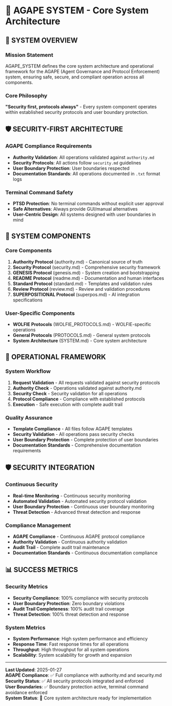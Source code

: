 # 🔧 AGAPE SYSTEM - Core System Architecture

<!-- purpose: core system architecture and operational framework for AGAPE system -->

## 🎯 **SYSTEM OVERVIEW**

### **Mission Statement**
AGAPE_SYSTEM defines the core system architecture and operational framework for the AGAPE (Agent Governance and Protocol Enforcement) system, ensuring safe, secure, and compliant operation across all components.

### **Core Philosophy**
**"Security first, protocols always"** - Every system component operates within established security protocols and user boundary protection.

## 🛡️ **SECURITY-FIRST ARCHITECTURE**

### **AGAPE Compliance Requirements**
- **Authority Validation**: All operations validated against `authority.md`
- **Security Protocols**: All actions follow `security.md` guidelines
- **User Boundary Protection**: User boundaries respected
- **Documentation Standards**: All operations documented in `.txt` format logs

### **Terminal Command Safety**
- **PTSD Protection**: No terminal commands without explicit user approval
- **Safe Alternatives**: Always provide GUI/manual alternatives
- **User-Centric Design**: All systems designed with user boundaries in mind

## 🔄 **SYSTEM COMPONENTS**

### **Core Components**
1. **Authority Protocol** (authority.md) - Canonical source of truth
2. **Security Protocol** (security.md) - Comprehensive security framework
3. **GENESIS Protocol** (genesis.md) - System creation and bootstrapping
4. **README Protocol** (readme.md) - Documentation and human interfaces
5. **Standard Protocol** (standard.md) - Templates and validation rules
6. **Review Protocol** (review.md) - Review and validation procedures
7. **SUPERPOSITIONAL Protocol** (superpos.md) - AI integration specifications

### **User-Specific Components**
- **WOLFIE Protocols** (WOLFIE_PROTOCOLS.md) - WOLFIE-specific operations
- **General Protocols** (PROTOCOLS.md) - General system protocols
- **System Architecture** (SYSTEM.md) - Core system architecture

## 🎯 **OPERATIONAL FRAMEWORK**

### **System Workflow**
1. **Request Validation** - All requests validated against security protocols
2. **Authority Check** - Operations validated against authority.md
3. **Security Check** - Security validation for all operations
4. **Protocol Compliance** - Compliance with established protocols
5. **Execution** - Safe execution with complete audit trail

### **Quality Assurance**
- **Template Compliance** - All files follow AGAPE templates
- **Security Validation** - All operations pass security checks
- **User Boundary Protection** - Complete protection of user boundaries
- **Documentation Standards** - Comprehensive documentation requirements

## 🛡️ **SECURITY INTEGRATION**

### **Continuous Security**
- **Real-time Monitoring** - Continuous security monitoring
- **Automated Validation** - Automated security protocol validation
- **User Boundary Protection** - Continuous user boundary monitoring
- **Threat Detection** - Advanced threat detection and response

### **Compliance Management**
- **AGAPE Compliance** - Continuous AGAPE protocol compliance
- **Authority Validation** - Continuous authority validation
- **Audit Trail** - Complete audit trail maintenance
- **Documentation Standards** - Continuous documentation compliance

## 📊 **SUCCESS METRICS**

### **Security Metrics**
- **Security Compliance**: 100% compliance with security protocols
- **User Boundary Protection**: Zero boundary violations
- **Audit Trail Completeness**: 100% audit trail coverage
- **Threat Detection**: 100% threat detection and response

### **System Metrics**
- **System Performance**: High system performance and efficiency
- **Response Time**: Fast response times for all operations
- **Throughput**: High throughput for all system operations
- **Scalability**: System scalability for growth and expansion

---

**Last Updated**: 2025-01-27  
**AGAPE Compliance**: ✅ Full compliance with authority.md and security.md  
**Security Status**: ✅ All security protocols integrated and enforced  
**User Boundaries**: ✅ Boundary protection active, terminal command avoidance enforced  
**System Status**: 🚀 Core system architecture ready for implementation
